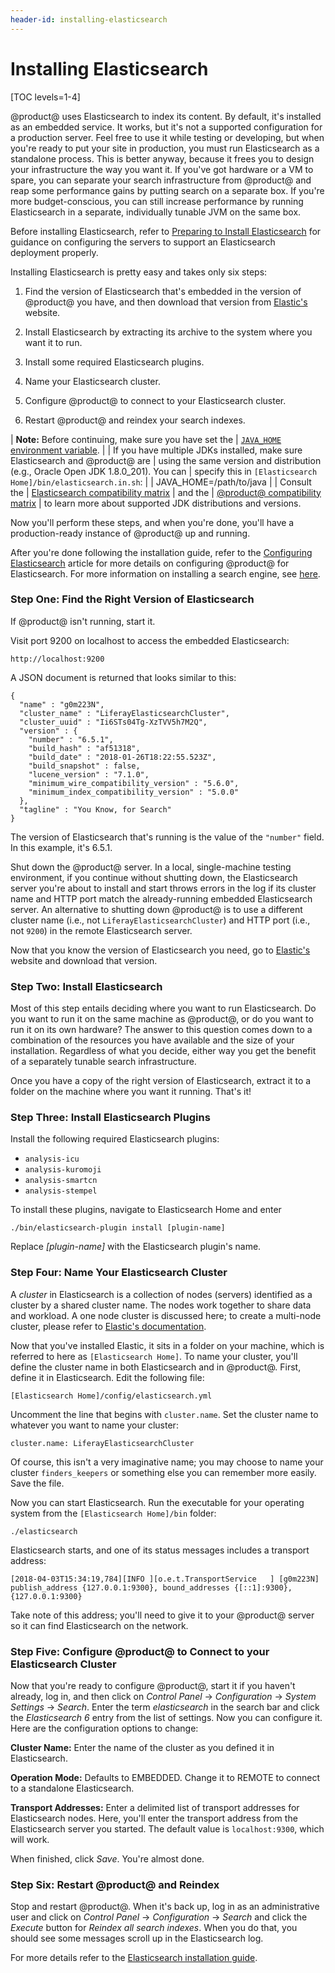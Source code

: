 ```yaml
---
header-id: installing-elasticsearch
---
```


# Installing Elasticsearch

[TOC levels=1-4]

@product@ uses Elasticsearch to index its content. By default, it's installed as
an embedded service. It works, but it's not a supported configuration for
a production server. Feel free to use it while testing or developing, but when
you're ready to put your site in production, you must run Elasticsearch as
a standalone process. This is better anyway, because it frees you to design your
infrastructure the way you want it. If you've got hardware or a VM to spare, you
can separate your search infrastructure from @product@ and reap some performance
gains by putting search on a separate box. If you're more budget-conscious, you
can still increase performance by running Elasticsearch in a separate,
individually tunable JVM on the same box. 

Before installing Elasticsearch, refer to 
[Preparing to Install Elasticsearch](/docs/7-1/deploy/-/knowledge_base/d/preparing-to-install-elasticsearch) 
for guidance on configuring the servers to support an Elasticsearch
deployment properly. 

Installing Elasticsearch is pretty easy and takes only six steps: 

1. Find the version of Elasticsearch that's embedded in the version of @product@
   you have, and then download that version from [Elastic's](https://www.elastic.co) 
   website. 

2. Install Elasticsearch by extracting its archive to the system where you want
   it to run. 

3. Install some required Elasticsearch plugins.

4. Name your Elasticsearch cluster. 

5. Configure @product@ to connect to your Elasticsearch cluster. 

6. Restart @product@ and reindex your search indexes. 

| **Note:** Before continuing, make sure you have set the
| [`JAVA_HOME` environment variable](https://docs.oracle.com/cd/E19182-01/820-7851/inst_cli_jdk_javahome_t/).
| 
| If you have multiple JDKs installed, make sure Elasticsearch and @product@ are
| using the same version and distribution (e.g., Oracle Open JDK 1.8.0_201). You can
| specify this in `[Elasticsearch Home]/bin/elasticsearch.in.sh`:
| 
|         JAVA_HOME=/path/to/java
| 
| Consult the
| [Elasticsearch compatibility matrix](https://www.elastic.co/support/matrix#matrix_jvm)
| and the
| [@product@ compatibility matrix](https://web.liferay.com/documents/14/21598941/Liferay+DXP+7.1+Compatibility+Matrix/9f9c917a-c620-427b-865d-5c4b4a00be85)
| to learn more about supported JDK distributions and versions.

Now you'll perform these steps, and when you're done, you'll have
a production-ready instance of @product@ up and running.

After you're done following the installation guide, refer to the 
[Configuring Elasticsearch](discover/deployment/-/knowledge_base/7-1/configuring-elasticsearch-for-liferay-0)
article for more details on configuring @product@ for Elasticsearch. For more
information on installing a search engine, see
[here](discover/deployment/-/knowledge_base/7-1/installing-a-search-engine).

### Step One: Find the Right Version of Elasticsearch

If @product@ isn't running, start it. 

Visit port 9200 on localhost to access the embedded Elasticsearch: 

    http://localhost:9200

A JSON document is returned that looks similar to this: 

    {
      "name" : "g0m223N",
      "cluster_name" : "LiferayElasticsearchCluster",
      "cluster_uuid" : "Ii6STs04Tg-XzTVV5h7M2Q",
      "version" : {
        "number" : "6.5.1",
        "build_hash" : "af51318",
        "build_date" : "2018-01-26T18:22:55.523Z",
        "build_snapshot" : false,
        "lucene_version" : "7.1.0",
        "minimum_wire_compatibility_version" : "5.6.0",
        "minimum_index_compatibility_version" : "5.0.0"
      },
      "tagline" : "You Know, for Search"
    }

The version of Elasticsearch that's running is the value of the `"number"` field.
In this example, it's 6.5.1. 

Shut down the @product@ server. In a local, single-machine testing environment,
if you continue without shutting down, the Elasticsearch server you're about to
install and start throws errors in the log if its cluster name and HTTP port
match the already-running embedded Elasticsearch server. An alternative to
shutting down @product@ is to use a different cluster name (i.e., not
`LiferayElasticsearchCluster`) and HTTP port (i.e., not `9200`) in the remote
Elasticsearch server.

Now that you know the version of Elasticsearch you need, go to
[Elastic's](https://www.elastic.co) website and download that version. 

### Step Two: Install Elasticsearch

Most of this step entails deciding where you want to run Elasticsearch. Do you
want to run it on the same machine as @product@, or do you want to run it on its
own hardware? The answer to this question comes down to a combination of the
resources you have available and the size of your installation. Regardless of
what you decide, either way you get the benefit of a separately tunable search
infrastructure. 

Once you have a copy of the right version of Elasticsearch, extract it to
a folder on the machine where you want it running. That's it! 

### Step Three: Install Elasticsearch Plugins

Install the following required Elasticsearch plugins:

-  `analysis-icu`
-  `analysis-kuromoji`
-  `analysis-smartcn`
-  `analysis-stempel`

To install these plugins, navigate to Elasticsearch Home and enter

    ./bin/elasticsearch-plugin install [plugin-name]

Replace *[plugin-name]* with the Elasticsearch plugin's name.

### Step Four: Name Your Elasticsearch Cluster

A *cluster* in Elasticsearch is a collection of nodes (servers) identified as a
cluster by a shared cluster name. The nodes work together to share data and
workload. A one node cluster is discussed here; to create a multi-node cluster,
please refer to [Elastic's documentation](https://www.elastic.co/guide/index.html). 

Now that you've installed Elastic, it sits in a folder on your machine, which is
referred to here as `[Elasticsearch Home]`. To name your cluster, you'll define
the cluster name in both Elasticsearch and in @product@. First, define it in
Elasticsearch. Edit the following file: 

    [Elasticsearch Home]/config/elasticsearch.yml

Uncomment the line that begins with `cluster.name`. Set the cluster name to
whatever you want to name your cluster: 

    cluster.name: LiferayElasticsearchCluster

Of course, this isn't a very imaginative name; you may choose to name your
cluster `finders_keepers` or something else you can remember more easily. Save
the file. 

Now you can start Elasticsearch. Run the executable for your operating system
from the `[Elasticsearch Home]/bin` folder: 

    ./elasticsearch

Elasticsearch starts, and one of its status messages includes a transport address: 

    [2018-04-03T15:34:19,784][INFO ][o.e.t.TransportService   ] [g0m223N] publish_address {127.0.0.1:9300}, bound_addresses {[::1]:9300}, {127.0.0.1:9300}

Take note of this address; you'll need to give it to your @product@ server so it
can find Elasticsearch on the network. 

### Step Five: Configure @product@ to Connect to your Elasticsearch Cluster

Now that you're ready to configure @product@, start it if you haven't already,
log in, and then click on *Control Panel* &rarr; *Configuration* &rarr; *System
Settings* &rarr; *Search*. Enter the term *elasticsearch* in the search bar and
click the *Elasticsearch 6* entry from the list of settings. Now you can
configure it. Here are the configuration options to change: 

**Cluster Name:** Enter the name of the cluster as you defined it in
Elasticsearch. 

**Operation Mode:** Defaults to EMBEDDED. Change it to REMOTE to connect to a
standalone Elasticsearch. 

**Transport Addresses:** Enter a delimited list of transport addresses for
Elasticsearch nodes. Here, you'll enter the transport address from the
Elasticsearch server you started. The default value is `localhost:9300`, which
will work. 

When finished, click *Save*. You're almost done. 

### Step Six: Restart @product@ and Reindex

Stop and restart @product@. When it's back up, log in as an administrative user
and click on *Control Panel* &rarr; *Configuration* &rarr; *Search* and
click the *Execute* button for *Reindex all search indexes*. When you do that,
you should see some messages scroll up in the Elasticsearch log. 

For more details refer to the [Elasticsearch installation guide](https://www.elastic.co/guide/en/elasticsearch/reference/6.5/_installation.html).

